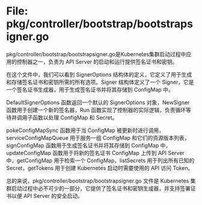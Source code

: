 # File: pkg/controller/bootstrap/bootstrapsigner.go

pkg/controller/bootstrap/bootstrapsigner.go是Kubernetes集群启动过程中应用的控制器之一，负责为 API Server 的启动和运行提供签名证书和密钥。

在这个文件中，我们可以看到 SignerOptions 结构体的定义，它定义了用于生成和存储签名证书和密钥所需的所有选项。Signer 结构体定义了一个 Signer，它是一个签名证书生成器，用于生成签名证书并将其存储到 ConfigMap 中。

DefaultSignerOptions 函数返回一个默认的 SignerOptions 对象，NewSigner 函数用于创建一个新的签名器，Run 函数实现了控制器的实际逻辑，负责循环等待并调用子函数以处理 ConfigMap 和 Secret。

pokeConfigMapSync 函数用于当 ConfigMap 被更新时进行调用，serviceConfigMapQueue 用于服务一组 ConfigMap 和它们的资源版本列表，signConfigMap 函数用于生成签名证书并将其存储到 ConfigMap 中，updateConfigMap 函数用于将新的签名证书 ConfigMap 上传到 API Server 中，getConfigMap 用于检索一个 ConfigMap，listSecrets 用于列出所有已知的 Secret，getTokens 用于创建 Kubernetes 启动时需要使用的 API 访问 Token。

总的来说，pkg/controller/bootstrap/bootstrapsigner.go 文件是 Kubernetes 集群启动过程中必不可少的一部分，它提供了签名证书和密钥生成器，并支持签署证书以便 API Server 的安全启动。

